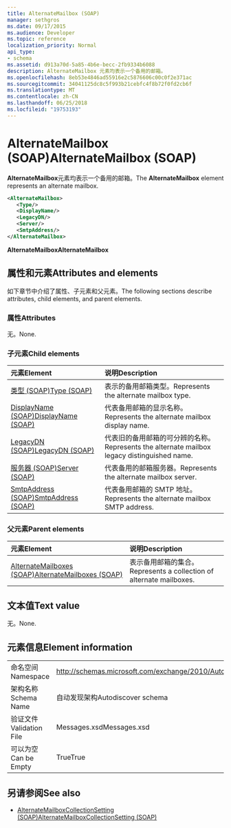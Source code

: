 ```yaml
---
title: AlternateMailbox (SOAP)
manager: sethgros
ms.date: 09/17/2015
ms.audience: Developer
ms.topic: reference
localization_priority: Normal
api_type:
- schema
ms.assetid: d913a70d-5a85-4b6e-becc-2fb9334b6088
description: AlternateMailbox 元素均表示一个备用的邮箱。
ms.openlocfilehash: 8eb53e4846ad55916e2c5876606c00c0f2e371ac
ms.sourcegitcommit: 34041125dc8c5f993b21cebfc4f8b72f0fd2cb6f
ms.translationtype: MT
ms.contentlocale: zh-CN
ms.lasthandoff: 06/25/2018
ms.locfileid: "19753193"
---
```

# <a name="alternatemailbox-soap"></a><span data-ttu-id="8a7d0-103">AlternateMailbox (SOAP)</span><span class="sxs-lookup"><span data-stu-id="8a7d0-103">AlternateMailbox (SOAP)</span></span>

<span data-ttu-id="8a7d0-104">**AlternateMailbox**元素均表示一个备用的邮箱。</span><span class="sxs-lookup"><span data-stu-id="8a7d0-104">The **AlternateMailbox** element represents an alternate mailbox.</span></span> 
  
```XML
<AlternateMailbox>
   <Type/>
   <DisplayName/>
   <LegacyDN/>
   <Server/>
   <SmtpAddress/>
</AlternateMailbox>
```

 <span data-ttu-id="8a7d0-105">**AlternateMailbox**</span><span class="sxs-lookup"><span data-stu-id="8a7d0-105">**AlternateMailbox**</span></span>
## <a name="attributes-and-elements"></a><span data-ttu-id="8a7d0-106">属性和元素</span><span class="sxs-lookup"><span data-stu-id="8a7d0-106">Attributes and elements</span></span>

<span data-ttu-id="8a7d0-107">如下章节中介绍了属性、子元素和父元素。</span><span class="sxs-lookup"><span data-stu-id="8a7d0-107">The following sections describe attributes, child elements, and parent elements.</span></span>
  
### <a name="attributes"></a><span data-ttu-id="8a7d0-108">属性</span><span class="sxs-lookup"><span data-stu-id="8a7d0-108">Attributes</span></span>

<span data-ttu-id="8a7d0-109">无。</span><span class="sxs-lookup"><span data-stu-id="8a7d0-109">None.</span></span>
  
### <a name="child-elements"></a><span data-ttu-id="8a7d0-110">子元素</span><span class="sxs-lookup"><span data-stu-id="8a7d0-110">Child elements</span></span>

|<span data-ttu-id="8a7d0-111">**元素**</span><span class="sxs-lookup"><span data-stu-id="8a7d0-111">**Element**</span></span>|<span data-ttu-id="8a7d0-112">**说明**</span><span class="sxs-lookup"><span data-stu-id="8a7d0-112">**Description**</span></span>|
|:-----|:-----|
|[<span data-ttu-id="8a7d0-113">类型 (SOAP)</span><span class="sxs-lookup"><span data-stu-id="8a7d0-113">Type (SOAP)</span></span>](type-soap.md) <br/> |<span data-ttu-id="8a7d0-114">表示的备用邮箱类型。</span><span class="sxs-lookup"><span data-stu-id="8a7d0-114">Represents the alternate mailbox type.</span></span>  <br/> |
|[<span data-ttu-id="8a7d0-115">DisplayName (SOAP)</span><span class="sxs-lookup"><span data-stu-id="8a7d0-115">DisplayName (SOAP)</span></span>](displayname-soap.md) <br/> |<span data-ttu-id="8a7d0-116">代表备用邮箱的显示名称。</span><span class="sxs-lookup"><span data-stu-id="8a7d0-116">Represents the alternate mailbox display name.</span></span>  <br/> |
|[<span data-ttu-id="8a7d0-117">LegacyDN (SOAP)</span><span class="sxs-lookup"><span data-stu-id="8a7d0-117">LegacyDN (SOAP)</span></span>](legacydn-soap.md) <br/> |<span data-ttu-id="8a7d0-118">代表旧的备用邮箱的可分辨的名称。</span><span class="sxs-lookup"><span data-stu-id="8a7d0-118">Represents the alternate mailbox legacy distinguished name.</span></span>  <br/> |
|[<span data-ttu-id="8a7d0-119">服务器 (SOAP)</span><span class="sxs-lookup"><span data-stu-id="8a7d0-119">Server (SOAP)</span></span>](server-soap.md) <br/> |<span data-ttu-id="8a7d0-120">代表备用的邮箱服务器。</span><span class="sxs-lookup"><span data-stu-id="8a7d0-120">Represents the alternate mailbox server.</span></span>  <br/> |
|[<span data-ttu-id="8a7d0-121">SmtpAddress (SOAP)</span><span class="sxs-lookup"><span data-stu-id="8a7d0-121">SmtpAddress (SOAP)</span></span>](smtpaddress-soap.md) <br/> |<span data-ttu-id="8a7d0-122">代表备用邮箱的 SMTP 地址。</span><span class="sxs-lookup"><span data-stu-id="8a7d0-122">Represents the alternate mailbox SMTP address.</span></span>  <br/> |
   
### <a name="parent-elements"></a><span data-ttu-id="8a7d0-123">父元素</span><span class="sxs-lookup"><span data-stu-id="8a7d0-123">Parent elements</span></span>

|<span data-ttu-id="8a7d0-124">**元素**</span><span class="sxs-lookup"><span data-stu-id="8a7d0-124">**Element**</span></span>|<span data-ttu-id="8a7d0-125">**说明**</span><span class="sxs-lookup"><span data-stu-id="8a7d0-125">**Description**</span></span>|
|:-----|:-----|
|[<span data-ttu-id="8a7d0-126">AlternateMailboxes (SOAP)</span><span class="sxs-lookup"><span data-stu-id="8a7d0-126">AlternateMailboxes (SOAP)</span></span>](alternatemailboxes-soap.md) <br/> |<span data-ttu-id="8a7d0-127">表示备用邮箱的集合。</span><span class="sxs-lookup"><span data-stu-id="8a7d0-127">Represents a collection of alternate mailboxes.</span></span>  <br/> |
   
## <a name="text-value"></a><span data-ttu-id="8a7d0-128">文本值</span><span class="sxs-lookup"><span data-stu-id="8a7d0-128">Text value</span></span>

<span data-ttu-id="8a7d0-129">无。</span><span class="sxs-lookup"><span data-stu-id="8a7d0-129">None.</span></span>
  
## <a name="element-information"></a><span data-ttu-id="8a7d0-130">元素信息</span><span class="sxs-lookup"><span data-stu-id="8a7d0-130">Element information</span></span>

|||
|:-----|:-----|
|<span data-ttu-id="8a7d0-131">命名空间</span><span class="sxs-lookup"><span data-stu-id="8a7d0-131">Namespace</span></span>  <br/> |http://schemas.microsoft.com/exchange/2010/Autodiscover  <br/> |
|<span data-ttu-id="8a7d0-132">架构名称</span><span class="sxs-lookup"><span data-stu-id="8a7d0-132">Schema Name</span></span>  <br/> |<span data-ttu-id="8a7d0-133">自动发现架构</span><span class="sxs-lookup"><span data-stu-id="8a7d0-133">Autodiscover schema</span></span>  <br/> |
|<span data-ttu-id="8a7d0-134">验证文件</span><span class="sxs-lookup"><span data-stu-id="8a7d0-134">Validation File</span></span>  <br/> |<span data-ttu-id="8a7d0-135">Messages.xsd</span><span class="sxs-lookup"><span data-stu-id="8a7d0-135">Messages.xsd</span></span>  <br/> |
|<span data-ttu-id="8a7d0-136">可以为空</span><span class="sxs-lookup"><span data-stu-id="8a7d0-136">Can be Empty</span></span>  <br/> |<span data-ttu-id="8a7d0-137">True</span><span class="sxs-lookup"><span data-stu-id="8a7d0-137">True</span></span>  <br/> |
   
## <a name="see-also"></a><span data-ttu-id="8a7d0-138">另请参阅</span><span class="sxs-lookup"><span data-stu-id="8a7d0-138">See also</span></span>

- [<span data-ttu-id="8a7d0-139">AlternateMailboxCollectionSetting (SOAP)</span><span class="sxs-lookup"><span data-stu-id="8a7d0-139">AlternateMailboxCollectionSetting (SOAP)</span></span>](alternatemailboxcollectionsetting-soap.md)

